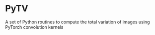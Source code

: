 # PyTV
A set of Python routines to compute the total variation of images using PyTorch convolution kernels
